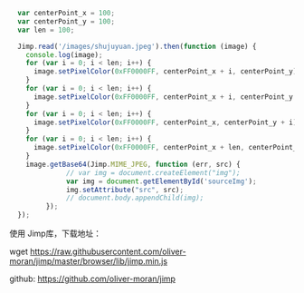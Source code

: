 ```javascript
  var centerPoint_x = 100;
  var centerPoint_y = 100;
  var len = 100;

  Jimp.read('/images/shujuyuan.jpeg').then(function (image) {
    console.log(image);
    for (var i = 0; i < len; i++) {
      image.setPixelColor(0xFF0000FF, centerPoint_x + i, centerPoint_y);
    }
    for (var i = 0; i < len; i++) {
      image.setPixelColor(0xFF0000FF, centerPoint_x + i, centerPoint_y + len);
    }
    for (var i = 0; i < len; i++) {
      image.setPixelColor(0xFF0000FF, centerPoint_x, centerPoint_y + i);
    }
    for (var i = 0; i < len; i++) {
      image.setPixelColor(0xFF0000FF, centerPoint_x + len, centerPoint_y + i);
    }
    image.getBase64(Jimp.MIME_JPEG, function (err, src) {
              // var img = document.createElement("img");
              var img = document.getElementById('sourceImg');
              img.setAttribute("src", src);
              // document.body.appendChild(img);
         });
  });
```

使用 Jimp库，下载地址：

wget https://raw.githubusercontent.com/oliver-moran/jimp/master/browser/lib/jimp.min.js

github: https://github.com/oliver-moran/jimp